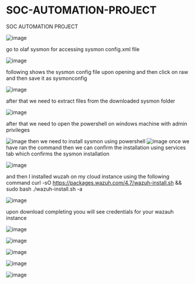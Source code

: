 # SOC-AUTOMATION-PROJECT
SOC AUTOMATION PROJECT

![image](https://github.com/user-attachments/assets/869824b4-807b-4c7b-9584-8be8f728f974)

go to olaf sysmon for accessing sysmon config.xml file


![image](https://github.com/user-attachments/assets/8b6a9360-79e9-40ab-93b7-4ddd0f671509)

following shows the sysmon config file upon opening and then click on raw and then save it as sysmonconfig



![image](https://github.com/user-attachments/assets/5fe7ac93-5fe9-4fb8-a54b-a62ff50b092f)

after that we need to extract files from the downloaded sysmon folder

![image](https://github.com/user-attachments/assets/6e6ebe64-238f-4a97-88bb-22591d64d0e6)

after that we need to open the powershell on windows machine with admin privileges 

![image](https://github.com/user-attachments/assets/217bd257-29dc-4c55-a479-5af408dcf67d)
then we need to install sysmon using powershell
![image](https://github.com/user-attachments/assets/60db5769-3090-498d-93c0-6cbc26800215)
once we have ran the command then we can confirm the installation using services tab which confirms the sysmon installation 

![image](https://github.com/user-attachments/assets/d77ef5f3-0980-4777-b6e0-0b892f127889)




and then I installed wuzah on my cloud instance using the following command
curl -sO https://packages.wazuh.com/4.7/wazuh-install.sh && sudo bash ./wazuh-install.sh -a


![image](https://github.com/user-attachments/assets/f8d3387d-8dd9-4087-bff2-36da7e3c4663)

upon download completing yoou will see credentials for your wazauh instance

![image](https://github.com/user-attachments/assets/458683b1-f817-4cc3-b070-197853242fa7)

![image](https://github.com/user-attachments/assets/7978f45d-7b85-40b3-9094-d90d65195c47)


![image](https://github.com/user-attachments/assets/655a9768-e26f-4b59-adc7-16c4b462fd52)


![image](https://github.com/user-attachments/assets/6cd39532-d2bd-4a7b-af7a-0086b77bc343)

![image](https://github.com/user-attachments/assets/11570c54-6ba3-425c-b3a6-8f7c44e09f93)







